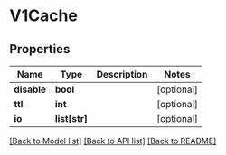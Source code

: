 # V1Cache

## Properties
Name | Type | Description | Notes
------------ | ------------- | ------------- | -------------
**disable** | **bool** |  | [optional] 
**ttl** | **int** |  | [optional] 
**io** | **list[str]** |  | [optional] 

[[Back to Model list]](../README.md#documentation-for-models) [[Back to API list]](../README.md#documentation-for-api-endpoints) [[Back to README]](../README.md)


